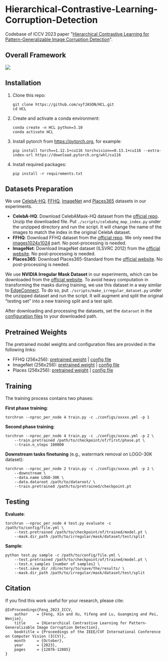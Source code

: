 # Hierarchical-Contrastive-Learning-Corruption-Detection

Codebase of ICCV 2023 paper "[Hierarchical Contrastive Learning for Pattern-Generalizable Image Corruption Detection](https://arxiv.org/abs/2308.14061)".



## Overall Framework

![](./assets/architecture.png)



## Installation

1. Clone this repo:

   ```shell
   git clone https://github.com/xyfJASON/HCL.git
   cd HCL
   ```

2. Create and activate a conda environment:

   ```shell
   conda create -n HCL python=3.10
   conda activate HCL
   ```

3. Install pytorch from https://pytorch.org, for example:

   ```shell
   pip install torch==1.12.1+cu116 torchvision==0.13.1+cu116 --extra-index-url https://download.pytorch.org/whl/cu116
   ```

4. Install required packages:

   ```shell
   pip install -r requirements.txt
   ```



## Datasets Preparation

We use [CelebA-HQ](https://github.com/tkarras/progressive_growing_of_gans), [FFHQ](https://github.com/NVlabs/ffhq-dataset), [ImageNet](https://image-net.org/) and [Places365](http://places2.csail.mit.edu/) datasets in our experiments.

- **CelebA-HQ**: Download CelebAMask-HQ dataset from the [official repo](https://github.com/switchablenorms/CelebAMask-HQ). Unzip the downloaded file. Put `./scripts/celebahq_map_index.py` under the unzipped directory and run the script. It will change the name of the images to match the index in the original CelebA dataset.
- **FFHQ**: Download FFHQ dataset from the [official repo](https://github.com/NVlabs/ffhq-dataset). We only need the [images1024x1024](https://drive.google.com/open?id=1tZUcXDBeOibC6jcMCtgRRz67pzrAHeHL) part. No post-processing is needed.
- **ImageNet**: Download ImageNet dataset (ILSVRC 2012) from the [official website](https://image-net.org/challenges/LSVRC/2012/2012-downloads.php). No post-processing is needed.
- **Places365**: Download Places365-Standard from the [official website](http://places2.csail.mit.edu/index.html). No post-processing is needed.

We use **NVIDIA Irregular Mask Dataset** in our experiments, which can be downloaded from the [official website](https://nv-adlr.github.io/publication/partialconv-inpainting). To avoid heavy computation in transforming the masks during training, we use this dataset in a way similar to [EdgeConnect](https://github.com/knazeri/edge-connect/issues/28#issuecomment-456440064). To do so, put `./scripts/make_irregular_dataset.py` under the unzipped dataset and run the script. It will augment and split the original "testing set" into a new training split and a test split.

After downloading and processing the datasets, set the `dataroot` in the [configuration files](./configs) to your downloaded path.



## Pretrained Weights

The pretrained model weights and configuration files are provided in the following links:

- FFHQ (256x256): [pretrained weight](https://stuhiteducn-my.sharepoint.com/:u:/g/personal/190110230_stu_hit_edu_cn/Eb55KPMDfwRIla_iK_9-y_MBM-t5xH4RrJHe9UCeDyMpHA) | [config file](https://stuhiteducn-my.sharepoint.com/:u:/g/personal/190110230_stu_hit_edu_cn/Ed15HGAszK9Lm7RFEtC_PeoBBjMuiHNUKUybvrZY1VGqcg?e=tJ02RO)
- ImageNet (256x256): [pretrained weight](https://stuhiteducn-my.sharepoint.com/:u:/g/personal/190110230_stu_hit_edu_cn/ERd22zuVdZdGiKq-EYTtWeEBS19byTFxfKvgiFheEWw9oQ?e=RjvMNf) | [config file](https://stuhiteducn-my.sharepoint.com/:u:/g/personal/190110230_stu_hit_edu_cn/EVM-PwYef3dCq9tbVsSHh4oBLDPrNhW1CKI1Te87ayPlnQ?e=4bnZKA)
- Places (256x256): [pretrained weight](https://stuhiteducn-my.sharepoint.com/:u:/g/personal/190110230_stu_hit_edu_cn/ER0TNQwv69ZAl7IBmlk0gywBnT8Z2gdP2Am18P7Bwls-zQ?e=ns7G2p) | [config file](https://stuhiteducn-my.sharepoint.com/:u:/g/personal/190110230_stu_hit_edu_cn/ETiD2GBQKqdKrYV7RgNkJQMBV_3kglKPYarZ0GA4Bg33fg?e=syzNbV)



## Training

The training process contains two phases:

**First phase training**:

```shell
torchrun --nproc_per_node 4 train.py -c ./configs/xxxxx.yml -p 1
```

**Second phase training**:

```shell
torchrun --nproc_per_node 4 train.py -c ./configs/xxxxx.yml -p 2 \
    --train.pretrained /path/to/checkpoint/of/first/phase.pt \
    --train.n_steps 100000
```

**Downstream tasks finetuning** (e.g., watermark removal on LOGO-30K dataset):

```shell
torchrun --nproc_per_node 2 train.py -c ./configs/xxxxx.yml -p 2 \
    --downstream \
    --data.name LOGO-30K \
    --data.dataroot /path/to/dataroot/ \
    --train.pretrained /path/to/pretrained/checkpoint.pt
```



## Testing

**Evaluate**:

```shell
torchrun --nproc_per_node 4 test.py evaluate -c /path/to/config/file.yml \
    --test.pretrained /path/to/checkpoint/of/trained/model.pt \
    --mask.dir_path /path/to/irregular/mask/dataset/test/split
```

**Sample**:

```shell
python test.py sample -c /path/to/config/file.yml \
    --test.pretrained /path/to/checkpoint/of/trained/model.pt \
    --test.n_samples {number of samples} \
    --test.save_dir /directory/to/save/the/results/ \
    --mask.dir_path /path/to/irregular/mask/dataset/test/split
```



## Citation

If you find this work useful for your research, please cite:

```
@InProceedings{Feng_2023_ICCV,
    author    = {Feng, Xin and Xu, Yifeng and Lu, Guangming and Pei, Wenjie},
    title     = {Hierarchical Contrastive Learning for Pattern-Generalizable Image Corruption Detection},
    booktitle = {Proceedings of the IEEE/CVF International Conference on Computer Vision (ICCV)},
    month     = {October},
    year      = {2023},
    pages     = {12076-12085}
}
```

